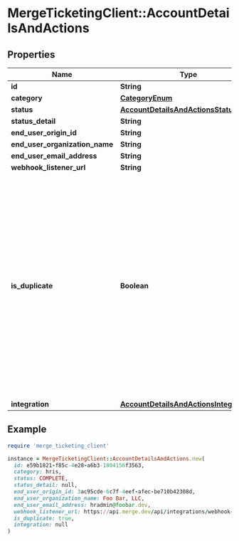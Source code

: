 # MergeTicketingClient::AccountDetailsAndActions

## Properties

| Name | Type | Description | Notes |
| ---- | ---- | ----------- | ----- |
| **id** | **String** |  |  |
| **category** | [**CategoryEnum**](CategoryEnum.md) |  | [optional] |
| **status** | [**AccountDetailsAndActionsStatusEnum**](AccountDetailsAndActionsStatusEnum.md) |  |  |
| **status_detail** | **String** |  | [optional] |
| **end_user_origin_id** | **String** |  | [optional] |
| **end_user_organization_name** | **String** |  |  |
| **end_user_email_address** | **String** |  |  |
| **webhook_listener_url** | **String** |  |  |
| **is_duplicate** | **Boolean** | Whether a Production Linked Account&#39;s credentials match another existing Production Linked Account. This field is &#x60;null&#x60; for Test Linked Accounts, incomplete Production Linked Accounts, and ignored duplicate Production Linked Account sets. | [optional] |
| **integration** | [**AccountDetailsAndActionsIntegration**](AccountDetailsAndActionsIntegration.md) |  | [optional] |

## Example

```ruby
require 'merge_ticketing_client'

instance = MergeTicketingClient::AccountDetailsAndActions.new(
  id: e59b1821-f85c-4e28-a6b3-1804156f3563,
  category: hris,
  status: COMPLETE,
  status_detail: null,
  end_user_origin_id: 3ac95cde-6c7f-4eef-afec-be710b42308d,
  end_user_organization_name: Foo Bar, LLC,
  end_user_email_address: hradmin@foobar.dev,
  webhook_listener_url: https://api.merge.dev/api/integrations/webhook-listener/7fc3mee0UW8ecV4,
  is_duplicate: true,
  integration: null
)
```

